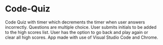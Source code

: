# Code-Quiz
Code Quiz with timer which decrements the timer when user answers incorrectly. Questions are multiple choice. User submits initials to be added to the high scores list. User has the option to go back and play again or clear all high scores. App made with use of Visual Studio Code and Chrome.

